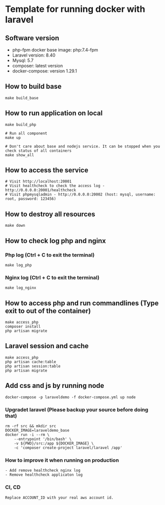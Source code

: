 # Template for running docker with laravel

## Software version
* php-fpm docker base image: php:7.4-fpm
* Laravel version: 8.40
* Mysql: 5.7
* composer: latest version
* docker-compose: version 1.29.1

## How to build base
```
make build_base
```

## How to run application on local

```
make build_php

# Run all component
make up

# Don't care about base and nodejs service. It can be stopped when you check status of all containers
make show_all
```

## How to access the service
```
# Visit http://localhost:20001
# Visit healthcheck to check the access log - http://0.0.0.0:20001/healthcheck
# Visit phpmysqladmin - http://0.0.0.0:20002 (host: mysql, username: root, password: 123456)
```

## How to destroy all resources
```
make down
```

## How to check log php and nginx
### Php log (Ctrl + C to exit the terminal)
```
make log_php
```
### Nginx log (Ctrl + C to exit the terminal)
```
make log_nginx
```

## How to access php and run commandlines (Type exit to out of the container)
```
make access_php
composer install
php artisan migrate
```

## Laravel session and cache
```
make access_php
php artisan cache:table
php artisan session:table
php artisan migrate
```

## Add css and js by running node
```
docker-compose -p laraveldemo -f docker-compose.yml up node
```

### Upgradet laravel (Please backup your source before doing that)
```
rm -rf src && mkdir src
DOCKER_IMAGE=laraveldemo_base
docker run -i --rm \
    --entrypoint '/bin/bash' \
    -v ${PWD}/src:/app ${DOCKER_IMAGE} \
    -c 'composer create-project laravel/laravel /app'
```
### How to improve it when running on production
```
- Add remove healthcheck nginx log
- Remove healthcheck applicaton log

```


### CI, CD
```
Replace ACCOUNT_ID with your real aws account id.
```